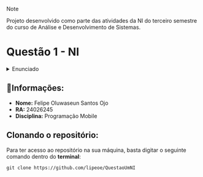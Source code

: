 >[!NOTE]
>Projeto desenvolvido como parte das atividades da NI do terceiro semestre do curso de Análise e Desenvolvimento de Sistemas.

# Questão 1 - NI

<details>
  <summary>Enunciado</summary>
  
Desenvolva uma aplicação Android que faça uso de `CheckBox`, e funcione como uma opção onde podemos marcar e desmarcar. Esta aplicação consiste em um simple sistema de compras onde possui cinco produtos:
  
  <ul>
    <li>Arroz 1 Kg (R$ 2,69)</li>
    <li>Leite longa vida (R$ 2,70)</li>
    <li>Carne Friboi (R$ 16,70)</li>
    <li>Feijão carioquinha 1 Kg (R$ 3,38)</li>
    <li>Refrigerante coca-cola 2 litros (R$3,00)</li>
  </ul>
 
Nessa aplicação o usuário marca os itens que deseja comprar e no final o sistema mostra o **valor total** das compras.

</details>


## 👤Informações: 

- **Nome:** Felipe Oluwaseun Santos Ojo
- **RA:** 24026245
- **Disciplina:** Programação Mobile


## Clonando o repositório:

Para ter acesso ao repositório na sua máquina, basta digitar o seguinte comando dentro do **terminal**:

```
git clone https://github.com/lipeoe/QuestaoUmNI
```

